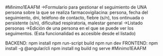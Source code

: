 #Minimo1EAAFM
->Formulario para gestionar el seguimiento de UNA persona sobre la que se
realiza farmacovigilacina: persona, fecha del seguimiento, dni, teléfono de
contacto, fiebre (s/n), tos ontinuada o persistente (s/n), dificultad
respiratoria, malestar general
->Listado personas
->Edición de una persona en el que se puede ver los seguimentos. (Esta
funcionalidad es accesible desde el listado)

BACKEND:
npm install
npm run-script build
npm run dev
FRONTEND:
npm install -g @angular/cli
npm install
ng build
ng serve
#Minimo1EAAFM

